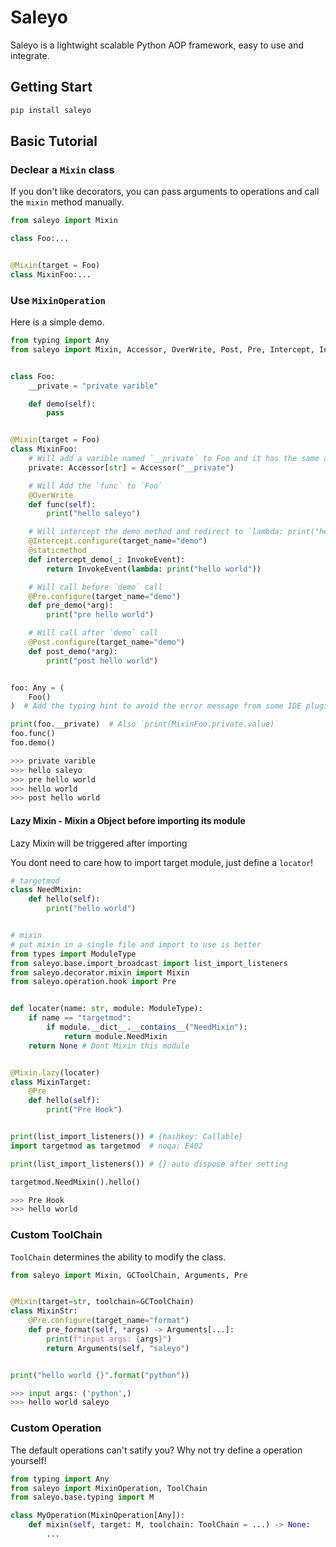 # Saleyo

Saleyo is a lightwight scalable Python AOP framework, easy to use and integrate.

## Getting Start

```sh
pip install saleyo
```

## Basic Tutorial

### Declear a `Mixin` class

If you don't like decorators, you can pass arguments to operations and call the `mixin` method manually.

```python
from saleyo import Mixin

class Foo:...


@Mixin(target = Foo)
class MixinFoo:...
```

### Use `MixinOperation`

Here is a simple demo.

```python
from typing import Any
from saleyo import Mixin, Accessor, OverWrite, Post, Pre, Intercept, InvokeEvent


class Foo:
    __private = "private varible"

    def demo(self):
        pass


@Mixin(target = Foo)
class MixinFoo:
    # Will add a varible named `__private` to Foo and it has the same address with `_Foo__private`
    private: Accessor[str] = Accessor("__private")

    # Will Add the `func` to `Foo`
    @OverWrite
    def func(self):
        print("hello saleyo")

    # Will intercept the demo method and redirect to `lambda: print("hello world")`
    @Intercept.configure(target_name="demo")
    @staticmethod
    def intercept_demo(_: InvokeEvent):
        return InvokeEvent(lambda: print("hello world"))

    # Will call before `demo` call
    @Pre.configure(target_name="demo")
    def pre_demo(*arg):
        print("pre hello world")

    # Will call after `demo` call
    @Post.configure(target_name="demo")
    def post_demo(*arg):
        print("post hello world")


foo: Any = (
    Foo()
)  # Add the typing hint to avoid the error message from some IDE plugins.

print(foo.__private)  # Also `print(MixinFoo.private.value)`
foo.func()
foo.demo()

>>> private varible
>>> hello saleyo
>>> pre hello world
>>> hello world
>>> post hello world
```

#### Lazy Mixin - Mixin a Object before importing its module

Lazy Mixin will be triggered after importing

You dont need to care how to import target module, just define a `locator`! 

```python
# targetmod
class NeedMixin:
    def hello(self):
        print("hello world")


# mixin
# put mixin in a single file and import to use is better
from types import ModuleType
from saleyo.base.import_broadcast import list_import_listeners
from saleyo.decorator.mixin import Mixin
from saleyo.operation.hook import Pre


def locater(name: str, module: ModuleType):
    if name == "targetmod":
        if module.__dict__.__contains__("NeedMixin"):
            return module.NeedMixin
    return None # Dont Mixin this module


@Mixin.lazy(locater)
class MixinTarget:
    @Pre
    def hello(self):
        print("Pre Hook")


print(list_import_listeners()) # {hashkey: Callable}
import targetmod as targetmod  # noqa: E402

print(list_import_listeners()) # {} auto dispose after setting

targetmod.NeedMixin().hello()

>>> Pre Hook
>>> hello world
```

### Custom ToolChain

`ToolChain` determines the ability to modify the class.

```python
from saleyo import Mixin, GCToolChain, Arguments, Pre


@Mixin(target=str, toolchain=GCToolChain)
class MixinStr:
    @Pre.configure(target_name="format")
    def pre_format(self, *args) -> Arguments[...]:
        print(f"input args: {args}")
        return Arguments(self, "saleyo")


print("hello world {}".format("python"))

>>> input args: ('python',)
>>> hello world saleyo
```


### Custom Operation

The default operations can't satify you? Why not try define a operation yourself!

```python
from typing import Any
from saleyo import MixinOperation, ToolChain
from saleyo.base.typing import M

class MyOperation(MixinOperation[Any]):
    def mixin(self, target: M, toolchain: ToolChain = ...) -> None:
        ...
```

